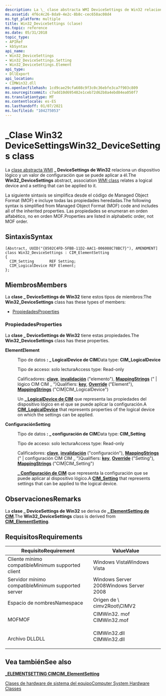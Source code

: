 ```yaml
---
description: La \_ clase abstracta WMI DeviceSettings de Win32 relaciona un dispositivo lógico y un valor de configuración que se puede aplicar a él.
ms.assetid: 4f6c4c26-8da9-4e2c-8b8c-cec658ac08d4
ms.tgt_platform: multiple
title: Win32_DeviceSettings (clase)
ms.topic: reference
ms.date: 05/31/2018
topic_type:
- APIRef
- kbSyntax
api_name:
- Win32_DeviceSettings
- Win32_DeviceSettings.Setting
- Win32_DeviceSettings.Element
api_type:
- DllExport
api_location:
- CIMWin32.dll
ms.openlocfilehash: 1cd9cae29cfa608c9f3c0c36ebfe3ca7f903c809
ms.sourcegitcommit: c7add10d695482e1ceb72d62b8a4ebd84ea050f7
ms.translationtype: MT
ms.contentlocale: es-ES
ms.lasthandoff: 01/07/2021
ms.locfileid: "104275053"
---
```

# <a name="win32_devicesettings-class"></a><span data-ttu-id="9fedc-103">\_Clase Win32 DeviceSettings</span><span class="sxs-lookup"><span data-stu-id="9fedc-103">Win32\_DeviceSettings class</span></span>

<span data-ttu-id="9fedc-104">La [clase abstracta WMI](/windows/desktop/WmiSdk/retrieving-a-class) **\_ DeviceSettings de Win32** relaciona un dispositivo lógico y un valor de configuración que se puede aplicar a él.</span><span class="sxs-lookup"><span data-stu-id="9fedc-104">The **Win32\_DeviceSettings** abstract, association [WMI class](/windows/desktop/WmiSdk/retrieving-a-class) relates a logical device and a setting that can be applied to it.</span></span>

<span data-ttu-id="9fedc-105">La siguiente sintaxis se simplifica desde el código de Managed Object Format (MOF) e incluye todas las propiedades heredadas.</span><span class="sxs-lookup"><span data-stu-id="9fedc-105">The following syntax is simplified from Managed Object Format (MOF) code and includes all of the inherited properties.</span></span> <span data-ttu-id="9fedc-106">Las propiedades se enumeran en orden alfabético, no en orden MOF.</span><span class="sxs-lookup"><span data-stu-id="9fedc-106">Properties are listed in alphabetic order, not MOF order.</span></span>

## <a name="syntax"></a><span data-ttu-id="9fedc-107">Sintaxis</span><span class="sxs-lookup"><span data-stu-id="9fedc-107">Syntax</span></span>

``` syntax
[Abstract, UUID("{8502C4FD-5FBB-11D2-AAC1-006008C78BC7}"), AMENDMENT]
class Win32_DeviceSettings : CIM_ElementSetting
{
  CIM_Setting       REF Setting;
  CIM_LogicalDevice REF Element;
};
```

## <a name="members"></a><span data-ttu-id="9fedc-108">Miembros</span><span class="sxs-lookup"><span data-stu-id="9fedc-108">Members</span></span>

<span data-ttu-id="9fedc-109">La **clase \_ DeviceSettings de Win32** tiene estos tipos de miembros:</span><span class="sxs-lookup"><span data-stu-id="9fedc-109">The **Win32\_DeviceSettings** class has these types of members:</span></span>

-   [<span data-ttu-id="9fedc-110">Propiedades</span><span class="sxs-lookup"><span data-stu-id="9fedc-110">Properties</span></span>](#properties)

### <a name="properties"></a><span data-ttu-id="9fedc-111">Propiedades</span><span class="sxs-lookup"><span data-stu-id="9fedc-111">Properties</span></span>

<span data-ttu-id="9fedc-112">La **clase \_ DeviceSettings de Win32** tiene estas propiedades.</span><span class="sxs-lookup"><span data-stu-id="9fedc-112">The **Win32\_DeviceSettings** class has these properties.</span></span>

<dl> <dt>

<span data-ttu-id="9fedc-113">**Element**</span><span class="sxs-lookup"><span data-stu-id="9fedc-113">**Element**</span></span>
</dt> <dd> <dl> <dt>

<span data-ttu-id="9fedc-114">Tipo de datos **: \_ LogicalDevice de CIM**</span><span class="sxs-lookup"><span data-stu-id="9fedc-114">Data type: **CIM\_LogicalDevice**</span></span>
</dt> <dt>

<span data-ttu-id="9fedc-115">Tipo de acceso: solo lectura</span><span class="sxs-lookup"><span data-stu-id="9fedc-115">Access type: Read-only</span></span>
</dt> <dt>

<span data-ttu-id="9fedc-116">Calificadores: [**clave**](/windows/desktop/WmiSdk/key-qualifier), [**invalidación**](/windows/desktop/WmiSdk/standard-qualifiers) ("elemento"), [**MappingStrings**](/windows/desktop/WmiSdk/standard-qualifiers) (" \| lógico CIM CIM \_ ")</span><span class="sxs-lookup"><span data-stu-id="9fedc-116">Qualifiers: [**key**](/windows/desktop/WmiSdk/key-qualifier), [**Override**](/windows/desktop/WmiSdk/standard-qualifiers) ("Element"), [**MappingStrings**](/windows/desktop/WmiSdk/standard-qualifiers) ("CIM\|CIM\_LogicalDevice")</span></span>
</dt> </dl>

<span data-ttu-id="9fedc-117">Un [**\_ LogicalDevice de CIM**](cim-logicaldevice.md) que representa las propiedades del dispositivo lógico en el que se puede aplicar la configuración.</span><span class="sxs-lookup"><span data-stu-id="9fedc-117">A [**CIM\_LogicalDevice**](cim-logicaldevice.md) that represents properties of the logical device on which the settings can be applied.</span></span>

</dd> <dt>

<span data-ttu-id="9fedc-118">**Configuración**</span><span class="sxs-lookup"><span data-stu-id="9fedc-118">**Setting**</span></span>
</dt> <dd> <dl> <dt>

<span data-ttu-id="9fedc-119">Tipo de datos **: \_ configuración de CIM**</span><span class="sxs-lookup"><span data-stu-id="9fedc-119">Data type: **CIM\_Setting**</span></span>
</dt> <dt>

<span data-ttu-id="9fedc-120">Tipo de acceso: solo lectura</span><span class="sxs-lookup"><span data-stu-id="9fedc-120">Access type: Read-only</span></span>
</dt> <dt>

<span data-ttu-id="9fedc-121">Calificadores: [**clave**](/windows/desktop/WmiSdk/key-qualifier), [**invalidación**](/windows/desktop/WmiSdk/standard-qualifiers) ("configuración"), [**MappingStrings**](/windows/desktop/WmiSdk/standard-qualifiers) (" \| configuración CIM CIM \_ ")</span><span class="sxs-lookup"><span data-stu-id="9fedc-121">Qualifiers: [**key**](/windows/desktop/WmiSdk/key-qualifier), [**Override**](/windows/desktop/WmiSdk/standard-qualifiers) ("Setting"), [**MappingStrings**](/windows/desktop/WmiSdk/standard-qualifiers) ("CIM\|CIM\_Setting")</span></span>
</dt> </dl>

<span data-ttu-id="9fedc-122">[**\_ Configuración de CIM**](cim-setting.md) que representa la configuración que se puede aplicar al dispositivo lógico.</span><span class="sxs-lookup"><span data-stu-id="9fedc-122">A [**CIM\_Setting**](cim-setting.md) that represents settings that can be applied to the logical device.</span></span>

</dd> </dl>

## <a name="remarks"></a><span data-ttu-id="9fedc-123">Observaciones</span><span class="sxs-lookup"><span data-stu-id="9fedc-123">Remarks</span></span>

<span data-ttu-id="9fedc-124">La **clase \_ DeviceSettings de Win32** se deriva de [**\_ ElementSetting de CIM**](cim-elementsetting.md).</span><span class="sxs-lookup"><span data-stu-id="9fedc-124">The **Win32\_DeviceSettings** class is derived from [**CIM\_ElementSetting**](cim-elementsetting.md).</span></span>

## <a name="requirements"></a><span data-ttu-id="9fedc-125">Requisitos</span><span class="sxs-lookup"><span data-stu-id="9fedc-125">Requirements</span></span>



| <span data-ttu-id="9fedc-126">Requisito</span><span class="sxs-lookup"><span data-stu-id="9fedc-126">Requirement</span></span> | <span data-ttu-id="9fedc-127">Value</span><span class="sxs-lookup"><span data-stu-id="9fedc-127">Value</span></span> |
|-------------------------------------|-----------------------------------------------------------------------------------------|
| <span data-ttu-id="9fedc-128">Cliente mínimo compatible</span><span class="sxs-lookup"><span data-stu-id="9fedc-128">Minimum supported client</span></span><br/> | <span data-ttu-id="9fedc-129">Windows Vista</span><span class="sxs-lookup"><span data-stu-id="9fedc-129">Windows Vista</span></span><br/>                                                                |
| <span data-ttu-id="9fedc-130">Servidor mínimo compatible</span><span class="sxs-lookup"><span data-stu-id="9fedc-130">Minimum supported server</span></span><br/> | <span data-ttu-id="9fedc-131">Windows Server 2008</span><span class="sxs-lookup"><span data-stu-id="9fedc-131">Windows Server 2008</span></span><br/>                                                          |
| <span data-ttu-id="9fedc-132">Espacio de nombres</span><span class="sxs-lookup"><span data-stu-id="9fedc-132">Namespace</span></span><br/>                | <span data-ttu-id="9fedc-133">Origen de \\ cimv2</span><span class="sxs-lookup"><span data-stu-id="9fedc-133">Root\\CIMV2</span></span><br/>                                                                  |
| <span data-ttu-id="9fedc-134">MOF</span><span class="sxs-lookup"><span data-stu-id="9fedc-134">MOF</span></span><br/>                      | <dl> <span data-ttu-id="9fedc-135"><dt>CIMWin32. mof</dt></span><span class="sxs-lookup"><span data-stu-id="9fedc-135"><dt>CIMWin32.mof</dt></span></span> </dl> |
| <span data-ttu-id="9fedc-136">Archivo DLL</span><span class="sxs-lookup"><span data-stu-id="9fedc-136">DLL</span></span><br/>                      | <dl> <span data-ttu-id="9fedc-137"><dt>CIMWin32.dll</dt></span><span class="sxs-lookup"><span data-stu-id="9fedc-137"><dt>CIMWin32.dll</dt></span></span> </dl> |



## <a name="see-also"></a><span data-ttu-id="9fedc-138">Vea también</span><span class="sxs-lookup"><span data-stu-id="9fedc-138">See also</span></span>

<dl> <dt>

[<span data-ttu-id="9fedc-139">**\_ELEMENTSETTING CIM**</span><span class="sxs-lookup"><span data-stu-id="9fedc-139">**CIM\_ElementSetting**</span></span>](cim-elementsetting.md)
</dt> <dt>

[<span data-ttu-id="9fedc-140">Clases de hardware de sistema del equipo</span><span class="sxs-lookup"><span data-stu-id="9fedc-140">Computer System Hardware Classes</span></span>](computer-system-hardware-classes.md)
</dt> </dl>

 

